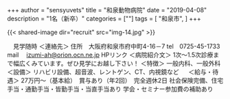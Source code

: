 +++
author = "sensyuvets"
title = "和泉動物病院"
date = "2019-04-08"
description = "1名（新卒）"
categories = [""]
tags = [
    "和泉市",
]
+++

{{< shared-image dir="recruit" src="img-14.jpg" >}}

　見学随時
＜連絡先＞
住所　大阪府和泉市府中町4-16－7
tel　0725-45-1733
mail　 izumi-ah@orion.ocn.ne.jp
HPリンク
＜病院紹介文＞
1次～1.5次診療まで幅広くみています。ぜひ見学にお越し下さい！
＜特徴＞
⼀般内科、⼀般外科
＜設備＞
リハビリ設備、超⾳波、レントゲン、CT、内視鏡など  
＜給与・待遇＞
27万円～（基本給）　賞与あり（年2回）　完全週休2日
社会保険完備、住宅⼿当・通勤手当・皆勤手当・当直手当あり
学会・セミナー参加費の補助あり